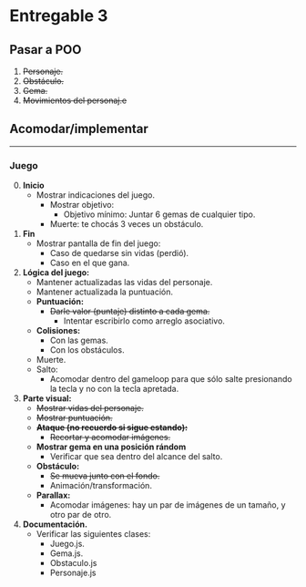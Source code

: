 Entregable 3
===============

## Pasar a POO

1. ~~Personaje.~~
2. ~~Obstáculo.~~
3. ~~Gema.~~
4. ~~Movimientos del personaj.e~~

## Acomodar/implementar
-----------------------------------------------------------------------------
### Juego
0. **Inicio**
    - Mostrar indicaciones del juego.
        - Mostrar objetivo:
            - Objetivo mínimo: Juntar 6 gemas de cualquier tipo.
        - Muerte: te chocás 3 veces un obstáculo.    
1. **Fin**
    - Mostrar pantalla de fin del juego:
        - Caso de quedarse sin vidas (perdió).
        - Caso en el que gana.
2. **Lógica del juego:**
    - Mantener actualizadas las vidas del personaje.
    - Mantener actualizada la puntuación.
    - **Puntuación:**
        - ~~Darle valor (puntaje) distinto a cada gema.~~
            - Intentar escribirlo como arreglo asociativo.
    - **Colisiones:**
        - Con las gemas.
        - Con los obstáculos.
    - Muerte.
    - Salto:
        - Acomodar dentro del gameloop para que sólo salte presionando la tecla y no con la tecla apretada.
3. **Parte visual:**
    - ~~Mostrar vidas del personaje.~~
    - ~~Mostrar puntuación.~~
    - ~~**Ataque (no recuerdo si sigue estando):**~~
        - ~~Recortar y acomodar imágenes.~~
    - **Mostrar gema en una posición rándom**
        - Verificar que sea dentro del alcance del salto.
    - **Obstáculo:**
        - ~~Se mueva junto con el fondo.~~
        - Animación/transformación.
    - **Parallax:**
        -  Acomodar imágenes: hay un par de imágenes de un tamaño, y otro par de otro.
4. **Documentación.**
    - Verificar las siguientes clases:
        - Juego.js.
        - Gema.js.
        - Obstaculo.js
        - Personaje.js



